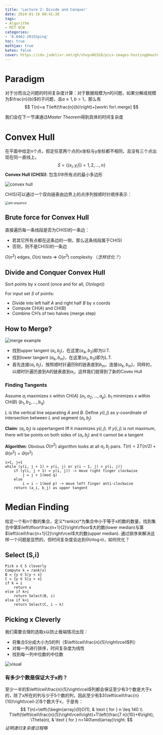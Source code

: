 ```yaml
---
title: 'Lecture 2: Divide and Conquer'
date: 2024-01-16 08:41:38
tags:
- Algorithm
- MIT OCW
categories:
- '6.046J-2015Sping'
toc: true
mathjax: true
katex: false
cover: https://cdn.jsdelivr.net/gh/shuyuHU328/picx-images-hosting@master/image.66p91tli38s0.webp
---
```


# Paradigm

对于分而治之问题的时间复杂度计算：对于数据规模为$n$的问题，如果分解成规模为$\frac{n}{b}$的子问题，且$a\ge 1,b > 1$，那么有
$$
T(n)=a T\left(\frac{n}{b}\right)+[work\ for\ merge]
$$

我们会在下一节课通过*Master Theorem*得到具体的时间复杂度

# Convex Hull

在平面中给定$n$个点，假定任意两个点的x坐标与y坐标都不相同，且没有三个点出现在同一直线上。
$$
S = \{(x_i, y_i)|i = 1, 2,...,n\}
$$
**Convex Hull (CH(S))**: 包含$S$中所有点的最小多边形

![convex hull](https://cdn.jsdelivr.net/gh/shuyuHU328/picx-images-hosting@master/image.22glmow0h8jk.png)

CH(S)可以通过一个双向链表由边界上的点序列按顺时针顺序表示：

<img src="https://cdn.jsdelivr.net/gh/shuyuHU328/picx-images-hosting@master/image.2jhmuiodvm4.webp" alt="dot sequence" style="zoom:67%;" />

## Brute force for Convex Hull

直接遍历每一条线段是否为CH(S)的一条边：

- 若其它所有点都在这条边的一侧，那么这条线段属于CH(S)
- 否则，则不是CH(S)的一条边

$O(n^2)$ edges, $O(n)$ tests ⇒ $O(n^3)$ complexity （*怎样优化？*）

## Divide and Conquer Convex Hull

Sort points by x coord (once and for all, $O(nlogn)$)

For input set *S* of points:

- Divide into left half *A* and right half *B* by x coords
- Compute CH(*A*) and CH(*B*)
- Combine CH’s of two halves (merge step)

## How to Merge?

![merge example](https://cdn.jsdelivr.net/gh/shuyuHU328/picx-images-hosting@master/image.5w6r7hdiba80.webp)

- 找到upper tangent $(a_i,b_j)$，在这里$(a_4,b_2)$即为U.T.
- 找到lower tangent $(a_k,b_m)$，在这里$(a_3,b_3)$即为L.T.
- 首先连接$(a_i,b_j)$，按照顺时针遍历B的链表直到$b_m$，连接$(a_k,b_m)$，同样的，以顺时针遍历直到A的链表直到$a_i$，这样我们就得到了新的Covex Hull

### Finding Tangents

Assume $a_i$ maximizes x within CH(*A*) $(a_1, a_2,...,a_p)$. $b_1$ minimizes x within CH(*B*) $(b_1, b_2,...,b_q)$

$L$ is the vertical line separating *A* and *B*. Define $y(i, j)$ as y-coordinate of intersection between *L* and segment $(a_i, b_j)$

**Claim**: $(a_i,b_j)$ is uppertangent iff it maximizes $y(i, j)$. If $y(i, j)$ is not maximum, there will be points on both sides of $(a_i, b_j)$ and it cannot be a tangent

**Algorithm**: Obvious $O(n^2)$ algorithm looks at all $a_i, b_j$ pairs. $T(n)=2T(n/2)+ Θ(n^2) = Θ(n^2)$

```pseudocode
i=1, j=1
while (y(i, j + 1) > y(i, j) or y(i − 1, j) > y(i, j))
	if (y(i, j + 1) > y(i, j)) -> move right finger clockwise
		j = j + 1(mod q)
	else
		i = i − 1(mod p) -> move left finger anti-clockwise
	return (a_i, b_j) as upper tangent
```

# Median Finding

给定一个有n个数的集合，定义*rank(x)*为集合中小于等于x的数的数量，找到集合中第$\left\lfloor\frac{n+1}{2}\right\rfloor$大的数(lower median)与第$\left\lceil\frac{n+1}{2}\right\rceil$大的数(upper median). 通过排序来解决这样一个问题是显然的，但时间复杂度会达到$\Theta(n \log n)$，如何优化？

## Select (S,i)

```pseudocode
Pick x ∈ S cleverly
Compute k = rank(x)
B = {y ∈ S|y < x}
C = {y ∈ S|y > x}
if k = i
	return x
else if k>i
	return Select(B, i)
else if k<i
	return Select(C, i − k)
```

## Picking x Cleverly

我们需要合理的选取x以防止极端情况出现：

- 将集合S分成大小为5的列（$\left\lceil\frac{n}{5}\right\rceil$列）
- 对每一列进行排序，时间复杂度为线性
- 找到每一列中位数的中位数

![visual](https://cdn.jsdelivr.net/gh/shuyuHU328/picx-images-hosting@master/image.4r66tofk6fw0.webp)

### 有多少个数是保证大于x的？

至少一半的$\left\lceil\frac{n}{5}\right\rceil$列都会保证至少有3个数是大于x的，除了x所在的列与少于5个数的列，因此至少有$3(\left\lceil\frac{n}{10}\right\rceil-2)$个数大于x，于是有：
$$
	T(n)=\left\{\begin{array}{ll}O(1), & \text { for } n \leq 140 \\ T\left(\left\lceil\frac{n}{5}\right\rceil\right)+T\left(\frac{7 n}{10}+6\right), \Theta(n), & \text { for } n>140\end{array}\right.
$$
*证明递归复杂度过程略*
